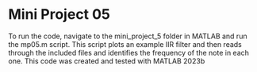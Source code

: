 # Mini Project 05
To run the code, navigate to the mini_project_5 folder in MATLAB and run the mp05.m script.
This script plots an example IIR filter and then reads through the included files and identifies the frequency of the note in each one.
This code was created and tested with MATLAB 2023b
